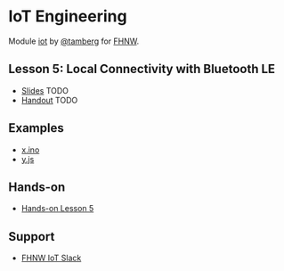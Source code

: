 # IoT Engineering
Module [iot](https://www.fhnw.ch/de/studium/module/9280188) by [@tamberg](https://twitter.com/tamberg) for [FHNW](https://www.fhnw.ch/).

## Lesson 5: Local Connectivity with Bluetooth LE
- [Slides](http://www.tamberg.org/fhnw/2019/IoT05BluetoothLEConnectivity.pdf) TODO
- [Handout](http://www.tamberg.org/fhnw/2019/IoT05BluetoothLEConnectivityHandout.pdf) TODO

## Examples
- [x.ino](x.ino)
- [y.js](y.js)

## Hands-on
- [Hands-on Lesson 5](../../../../fhnw-iot-work-05/blob/master/README.md)

## Support
- [FHNW IoT Slack](https://fhnw-iot.slack.com/)
